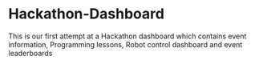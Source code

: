 # Hackathon-Dashboard
This is our first attempt at a Hackathon dashboard which contains event information, Programming lessons, Robot control dashboard and event leaderboards
